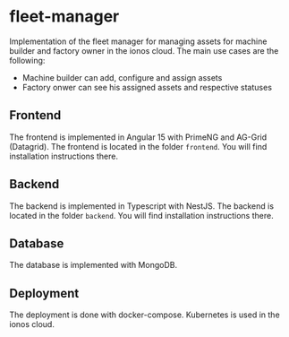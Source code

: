 # fleet-manager
Implementation of the fleet manager for managing assets for machine builder and factory owner in the ionos cloud.
The main use cases are the following:
- Machine builder can add, configure and assign assets
- Factory onwer can see his assigned assets and respective statuses

## Frontend
The frontend is implemented in Angular 15 with PrimeNG and AG-Grid (Datagrid). The frontend is located in the folder `frontend`.
You will find installation instructions there.

## Backend
The backend is implemented in Typescript with NestJS. The backend is located in the folder `backend`.
You will find installation instructions there.

## Database
The database is implemented with MongoDB.

## Deployment
The deployment is done with docker-compose. Kubernetes is used in the ionos cloud.
